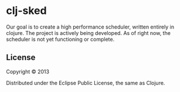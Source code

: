 # clj-sked
Our goal is to create a high performance scheduler, written entirely in clojure.
The project is actively being developed.  As of right now, the scheduler is not yet functioning or complete.

## License

Copyright © 2013 

Distributed under the Eclipse Public License, the same as Clojure.
